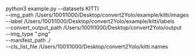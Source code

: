 python3 example.py --datasets KITTI \
--img_path /Users/1001l1000/Desktop/convert2Yolo/example/kitti/images \
--label /Users/1001l1000/Desktop/convert2Yolo/example/kitti/labels \
--convert_output_path /Users/1001l1000/Desktop/convert2Yolo/output \
--img_type ".png"  \
--manifest_path ./ \
--cls_list_file /Users/1001l1000/Desktop/convert2Yolo/kitti.names